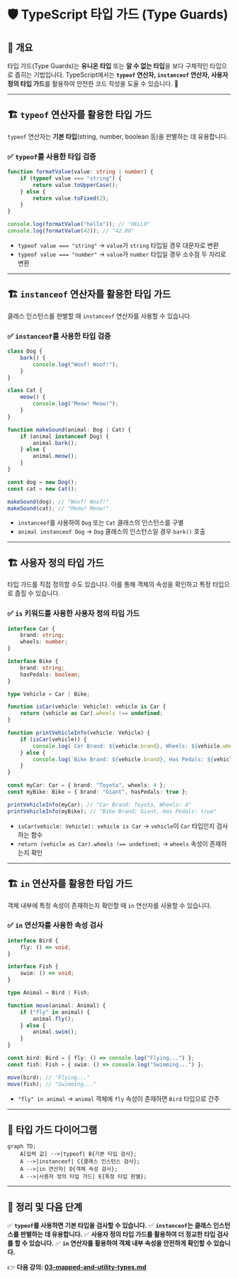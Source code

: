# 🛡 TypeScript 타입 가드 (Type Guards)

## 📌 개요
타입 가드(Type Guards)는 **유니온 타입** 또는 **알 수 없는 타입**을 보다 구체적인 타입으로 좁히는 기법입니다. TypeScript에서는 **`typeof` 연산자, `instanceof` 연산자, 사용자 정의 타입 가드**를 활용하여 안전한 코드 작성을 도울 수 있습니다. 🚀

---

## 🏗 `typeof` 연산자를 활용한 타입 가드
`typeof` 연산자는 **기본 타입**(string, number, boolean 등)을 판별하는 데 유용합니다.

### ✅ `typeof`를 사용한 타입 검증
```typescript
function formatValue(value: string | number) {
    if (typeof value === "string") {
        return value.toUpperCase();
    } else {
        return value.toFixed(2);
    }
}

console.log(formatValue("hello")); // "HELLO"
console.log(formatValue(42)); // "42.00"
```
- `typeof value === "string"` → `value`가 `string` 타입일 경우 대문자로 변환
- `typeof value === "number"` → `value`가 `number` 타입일 경우 소수점 두 자리로 변환

---

## 🏗 `instanceof` 연산자를 활용한 타입 가드
클래스 인스턴스를 판별할 때 `instanceof` 연산자를 사용할 수 있습니다.

### ✅ `instanceof`를 사용한 타입 검증
```typescript
class Dog {
    bark() {
        console.log("Woof! Woof!");
    }
}

class Cat {
    meow() {
        console.log("Meow! Meow!");
    }
}

function makeSound(animal: Dog | Cat) {
    if (animal instanceof Dog) {
        animal.bark();
    } else {
        animal.meow();
    }
}

const dog = new Dog();
const cat = new Cat();

makeSound(dog); // "Woof! Woof!"
makeSound(cat); // "Meow! Meow!"
```
- `instanceof`를 사용하여 `Dog` 또는 `Cat` 클래스의 인스턴스를 구별
- `animal instanceof Dog` → `Dog` 클래스의 인스턴스일 경우 `bark()` 호출

---

## 🏗 사용자 정의 타입 가드
타입 가드를 직접 정의할 수도 있습니다. 이를 통해 객체의 속성을 확인하고 특정 타입으로 좁힐 수 있습니다.

### ✅ `is` 키워드를 사용한 사용자 정의 타입 가드
```typescript
interface Car {
    brand: string;
    wheels: number;
}

interface Bike {
    brand: string;
    hasPedals: boolean;
}

type Vehicle = Car | Bike;

function isCar(vehicle: Vehicle): vehicle is Car {
    return (vehicle as Car).wheels !== undefined;
}

function printVehicleInfo(vehicle: Vehicle) {
    if (isCar(vehicle)) {
        console.log(`Car Brand: ${vehicle.brand}, Wheels: ${vehicle.wheels}`);
    } else {
        console.log(`Bike Brand: ${vehicle.brand}, Has Pedals: ${vehicle.hasPedals}`);
    }
}

const myCar: Car = { brand: "Toyota", wheels: 4 };
const myBike: Bike = { brand: "Giant", hasPedals: true };

printVehicleInfo(myCar); // "Car Brand: Toyota, Wheels: 4"
printVehicleInfo(myBike); // "Bike Brand: Giant, Has Pedals: true"
```
- `isCar(vehicle: Vehicle): vehicle is Car` → `vehicle`이 `Car` 타입인지 검사하는 함수
- `return (vehicle as Car).wheels !== undefined;` → `wheels` 속성이 존재하는지 확인

---

## 🏗 `in` 연산자를 활용한 타입 가드
객체 내부에 특정 속성이 존재하는지 확인할 때 `in` 연산자를 사용할 수 있습니다.

### ✅ `in` 연산자를 사용한 속성 검사
```typescript
interface Bird {
    fly: () => void;
}

interface Fish {
    swim: () => void;
}

type Animal = Bird | Fish;

function move(animal: Animal) {
    if ("fly" in animal) {
        animal.fly();
    } else {
        animal.swim();
    }
}

const bird: Bird = { fly: () => console.log("Flying...") };
const fish: Fish = { swim: () => console.log("Swimming...") };

move(bird); // "Flying..."
move(fish); // "Swimming..."
```
- `"fly" in animal` → `animal` 객체에 `fly` 속성이 존재하면 `Bird` 타입으로 간주

---

## 🔎 타입 가드 다이어그램
```mermaid
graph TD;
    A[입력 값] -->|typeof| B{기본 타입 검사};
    A -->|instanceof| C{클래스 인스턴스 검사};
    A -->|in 연산자| D{객체 속성 검사};
    A -->|사용자 정의 타입 가드| E{특정 타입 판별};
```

---

## 🎯 정리 및 다음 단계
✅ **`typeof`를 사용하면 기본 타입을 검사할 수 있습니다.**
✅ **`instanceof`는 클래스 인스턴스를 판별하는 데 유용합니다.**
✅ **사용자 정의 타입 가드를 활용하여 더 정교한 타입 검사를 할 수 있습니다.**
✅ **`in` 연산자를 활용하여 객체 내부 속성을 안전하게 확인할 수 있습니다.**

👉 **다음 강의: [03-mapped-and-utility-types.md](./03-mapped-and-utility-types.md)**

